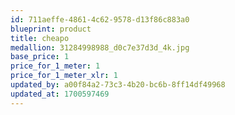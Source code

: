 ```yaml
---
id: 711aeffe-4861-4c62-9578-d13f86c883a0
blueprint: product
title: cheapo
medallion: 31284998988_d0c7e37d3d_4k.jpg
base_price: 1
price_for_1_meter: 1
price_for_1_meter_xlr: 1
updated_by: a00f84a2-73c3-4b20-bc6b-8ff14df49968
updated_at: 1700597469
---
```

